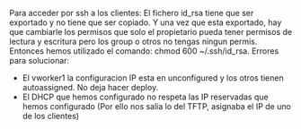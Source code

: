 Para acceder por ssh a los clientes: El fichero id_rsa tiene que ser exportado y no tiene que ser copiado. Y una vez que esta exportado, hay que cambiarle los permisos que solo el propietario pueda tener permisos de lectura y escritura pero los group o otros no tengas ningun permis. Entonces hemos utilizado el comando: chmod 600 ~/.ssh/id_rsa.
Errores para solucionar:
- El vworker1 la configuracion IP esta en unconfigured y los otros tienen autoassigned. No deja hacer deploy.
- El DHCP que hemos configurado no respeta las IP reservadas que hemos configurado (Por ello nos salia lo del TFTP, asignaba el IP de uno de los clientes)
